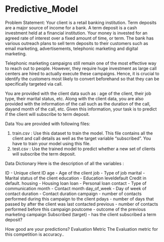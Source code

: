 # Predictive_Model

Problem Statement: Your client is a retail banking institution. Term deposits are a major source of income for a bank. A term deposit is a cash investment held at a financial institution. Your money is invested for an agreed rate of interest over a fixed amount of time, or term. The bank has various outreach plans to sell term deposits to their customers such as email marketing, advertisements, telephonic marketing and digital marketing.

Telephonic marketing campaigns still remain one of the most effective way to reach out to people. However, they require huge investment as large call centers are hired to actually execute these campaigns. Hence, it is crucial to identify the customers most likely to convert beforehand so that they can be specifically targeted via call.

You are provided with the client data such as : age of the client, their job type, their marital status, etc. Along with the client data, you are also
provided with the information of the call such as the duration of the call, dayand month of the call, etc. Given this information, your task is to predict if
the client will subscribe to term deposit.

Data
You are provided with following files:
1. train.csv : Use this dataset to train the model. This file contains all the client and call details as well as the target variable “subscribed”. You have
to train your model using this file.
2. test.csv : Use the trained model to predict whether a new set of clients will subscribe the term deposit.

Data Dictionary
Here is the description of all the variables :

ID - Unique client ID
age - Age of the client
job - Type of job
marital - Marital status of the client
education - Education leveldefault Credit in default.
housing - Housing loan
loan - Personal loan
contact - Type of communication
month - Contact month
day_of_week -  Day of week of contact
duration - Contact duration
campaign - number of contacts performed during this campaign to the client
pdays - number of days that passed by after the client was last contacted
previous - number of contacts performed before this campaign
poutcome - outcome of the previous marketing campaign
Subscribed (target) - has the client subscribed a term deposit?

How good are your predictions?
Evaluation Metric
The Evaluation metric for this competition is accuracy..


